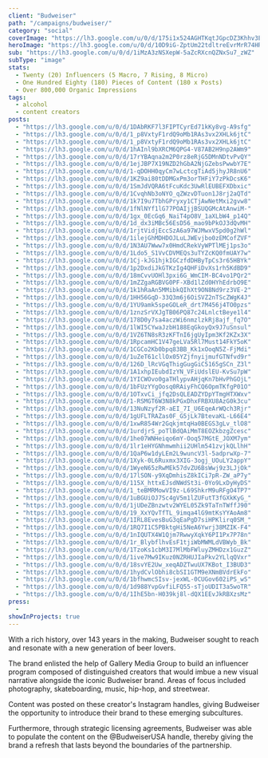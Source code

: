 ```yaml
---
client: "Budweiser"
path: "/campaigns/budweiser/"
category: "social"
coverImage: "https://lh3.google.com/u/0/d/175i1x524AGHTKqtJGpcDZ3Khhv3EDR2w"
heroImage: "https://lh3.google.com/u/0/d/10D9iG-ZptUm22tdltreEvrMrR74HRWNz"
sub: "https://lh3.google.com/u/0/d/1iMzA3zNSXepW-5aZcRXcnQZNxSu7_zWZ"
subType: "image"
stats:
  - Twenty (20) Influencers (5 Macro, 7 Rising, 8 Micro)
  - One Hundred Eighty (180) Pieces of Content (180 x Posts)
  - Over 800,000 Organic Impressions
tags:
  - alcohol
  - content creators
posts:
  - "https://lh3.google.com/u/0/d/1DAbRKF7l3FIPTCyrEd71kKy8vg-A9sfg"
  - "https://lh3.google.com/u/0/d/1_p8VxtyF1rdQ9oMb1RAs3vx2XHLk6jtC"
  - "https://lh3.google.com/u/0/d/1_p8VxtyF1rdQ9oMb1RAs3vx2XHLk6jtC"
  - "https://lh3.google.com/u/0/d/1hAInl9bXRCM6QPG4-V87AB2H9np2AWm9"
  - "https://lh3.google.com/u/0/d/17rYBAqna2m2P0rz8eRjG5DMnNDtvPvQY"
  - "https://lh3.google.com/u/0/d/1ejJBP7X19NZD2hGbA2NjGZebsPwwbY7E"
  - "https://lh3.google.com/u/0/d/1-qDOHH0qyCm7wLctcgTiAd5jhyJR8nU6"
  - "https://lh3.google.com/u/0/d/1KZ9ai80tDDMGxPm3orTHFiY7zPkDcsK6"
  - "https://lh3.google.com/u/0/d/1SmJdVQRA6tFcuKdc3UwRlEUBEFXDbxic"
  - "https://lh3.google.com/u/0/d/1CvqhNb3oNYO_qZWzvDTuon1J8rj2aQTd"
  - "https://lh3.google.com/u/0/d/1k7I9u7TbhGPryxy1CTjAwNetMxi2gvw8"
  - "https://lh3.google.com/u/0/d/1fNlNYf1lG77POAIjjBSUQGMcAtAnwiM-"
  - "https://lh3.google.com/u/0/d/1gx_0EcGq6_NaiT4pO8V_1aXLbW4_p14Q"
  - "https://lh3.google.com/u/0/d/1d_dx3iMBc56EsD56_mao9bPkOJ3dQvMH"
  - "https://lh3.google.com/u/0/d/1rjtVidjEccSzA6a97WJMwxV5pd0g2hWl"
  - "https://lh3.google.com/u/0/d/1ilejGhMDHDOJLuLJWEvjbo0zEMCofZVF"
  - "https://lh3.google.com/u/0/d/1N3AU7Www7x0HmdCRekVyWPTlMEj1ps3o"
  - "https://lh3.google.com/u/0/d/1Ldo5_S1VvCDVMEQs3uTYZcKQ0fmUAY7w"
  - "https://lh3.google.com/u/0/d/1Cj-kJG1hjkIGCzfdDHByTpCs3r65HBYk"
  - "https://lh3.google.com/u/0/d/1p2DxdiJkGTKzIg4QHFiDvXs1rh5KdBD9"
  - "https://lh3.google.com/u/0/d/18mCvvUOHl3pxi6G_WmCIM-BC4vo1PQr2"
  - "https://lh3.google.com/u/0/d/1mZZgaRGBVG0PF-XBd1lZd0HYhEdrbO9E"
  - "https://lh3.google.com/u/0/d/1k1hRaAn5MMibkQIhXt9ON8Nd9rz3VE-2"
  - "https://lh3.google.com/u/0/d/1HH56GqD-33Q3m6j6OiSVZ2nTScZWgK4J"
  - "https://lh3.google.com/u/0/d/1YU9amk5speGOLeR_drt7M456j4TO0pzs"
  - "https://lh3.google.com/u/0/d/1znzSrVXJgTB06PQ87c24LnlctBeye1l4"
  - "https://lh3.google.com/u/0/d/178D0y7sa4aczWi6nmzlzkRj8ajf_fq7O"
  - "https://lh3.google.com/u/0/d/1lWI5CYwaJzbH188EqGkoyQx9J7uSnsul"
  - "https://lh3.google.com/u/0/d/1VZ6TN8sR3zKFTnI6jgUyIpm3Kf2KZx3X"
  - "https://lh3.google.com/u/0/d/1RpcamHC1V47geLVa5Rl7Must14FkY5oK"
  - "https://lh3.google.com/u/0/d/1CGCo2Kb0bpq83BB_Kk1xOoqN5Z-FjMdi"
  - "https://lh3.google.com/u/0/d/1uZeT61cllOx05YZjfnyijmufGTNfvd9r"
  - "https://lh3.google.com/u/0/d/126D_lRcVGqThigGugGiC5165gSCn_Z3l"
  - "https://lh3.google.com/u/0/d/1A1xhpIEubdIzYN_VFiUdslEU-KvSu7pW"
  - "https://lh3.google.com/u/0/d/1YICWOvo0gaTHlypvAHjqKn7bHvPhGOjL"
  - "https://lh3.google.com/u/0/d/1bFUzYYgOosq0RAiyFhCQ6OpmTKfgP01O"
  - "https://lh3.google.com/u/0/d/1OTxvCi_jfq2DsQLEADZYDpYTmgHTXWxv"
  - "https://lh3.google.com/u/0/d/1-RSMGT6W3N8kPGxDhxFRBXU8AzG0k3cu"
  - "https://lh3.google.com/u/0/d/13NuNzyf2R-aEI_7I_U6EqeArWQch3Rjr"
  - "https://lh3.google.com/u/0/d/1gUFLTRAZas0F_G5jLk7BtevaKL-L66E4"
  - "https://lh3.google.com/u/0/d/1xwR854Wr2GqkjmtqHa0BEGS3gLv_tlO8"
  - "https://lh3.google.com/u/0/d/1urdjrS_poTlBdQAiMmT8EOZkbzgZcesc"
  - "https://lh3.google.com/u/0/d/1he07WNHeiqo6mY-Ooq57MGtE_JOXM7ym"
  - "https://lh3.google.com/u/0/d/1lr1eHYGNhmwmhii2UHlm541zvjkQLlhH"
  - "https://lh3.google.com/u/0/d/1QaP6w1dyLEm2L9wuncV3l-5adprwXp-7"
  - "https://lh3.google.com/u/0/d/1Xyk-0L6Ruxmx3XIG-3ogj_UOuLY2appY"
  - "https://lh3.google.com/u/0/d/1WyeN65zRwMEk57dvZU6BsWwj9z3LJjOk"
  - "https://lh3.google.com/u/0/d/17lSON-y9XqDmhisZ8kICi7pR-ZW_aP7y"
  - "https://lh3.google.com/u/0/d/115X_httxEJsdNWdSt3i-0Yo9LxDyHyDS"
  - "https://lh3.google.com/u/0/d/1_teBMRMowVI9z-L69ShkrM9uRFgO4TP7"
  - "https://lh3.google.com/u/0/d/1uBGUiOJ7Sc4gV5m1lZUFutT3fGXkKyG_"
  - "https://lh3.google.com/u/0/d/1jUDeZBnzwtv2WYEL05Zk9TaTnTWffJ90"
  - "https://lh3.google.com/u/0/d/19_XxYQvTfTL_9imqa4lG9mtKsYYAoAm8"
  - "https://lh3.google.com/u/0/d/1IRL8EvesBuG3qEaPgD7siHPKlirq0SM_"
  - "https://lh3.google.com/u/0/d/1RQ7I1C5PBktgHi5NeA6Ywrj38MZIK-F4"
  - "https://lh3.google.com/u/0/d/1nIQUTX4W1Qjm7RwwyXqkY6PI1Px7P78n"
  - "https://lh3.google.com/u/0/d/1r_BlybflhvEsF1tjiWbMWMLdVBWyb_Bk"
  - "https://lh3.google.com/u/0/d/1TzoKs1cbM3I7MlMbFWluyZMHDzx1GuzZ"
  - "https://lh3.google.com/u/0/d/1ive7Mw9IKuz0NZRHUJIaPkv2YLlqQVxr"
  - "https://lh3.google.com/u/0/d/18svYE2Uw_xeqADZTwuUX7KBot_I3BUD3"
  - "https://lh3.google.com/u/0/d/1hydCvlObhi8cbSI1GTM9eXNmBVdrEkFo"
  - "https://lh3.google.com/u/0/d/1bfhwmcSIsv-jexWL-0CUGov602iPS_wS"
  - "https://lh3.google.com/u/0/d/1d988YvpGvfiLFQ55-sTjoUDIT3a5woTR"
  - "https://lh3.google.com/u/0/d/1IhE5bn-H039kj8l-dQX1EEvJkRBXzsMz"
press:
  -
showInProjects: true
---
```


With a rich history, over 143 years in the making, Budweiser sought to reach and resonate with a new generation of beer lovers.

The brand enlisted the help of Gallery Media Group to build an influencer program composed of distinguished creators that would imbue a new visual narrative alongside the iconic Budweiser brand. Areas of focus included photography, skateboarding, music, hip-hop, and streetwear.

Content was posted on these creator's Instagram handles, giving Budweiser the opportunity to introduce their brand to these emerging subcultures.

Furthermore, through strategic licensing agreements, Budweiser was able to populate the content on the @BudweiserUSA handle, thereby giving the brand a refresh that lasts beyond the boundaries of the partnership.
